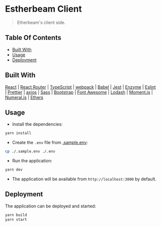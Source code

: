 # Estherbeam Client

> Etherbeam's client side.

## Table Of Contents

- [Built With](#built-with)
- [Usage](#usage)
- [Deployment](#deployment)

## Built With

[React](https://reactjs.org) | [React Router](https://reactrouter.com) | [TypeScript](https://www.typescriptlang.org) | [webpack](https://webpack.js.org) | [Babel](https://babeljs.io) | [Jest](https://jestjs.io) | [Enzyme](https://enzymejs.github.io) | [Eslint](https://eslint.org) | [Prettier](https://prettier.io) | [axios](https://github.com/axios/axios) | [Sass](https://sass-lang.com) | [Bootstrap](https://getbootstrap.com) | [Font Awesome](https://fontawesome.com) | [Lodash](https://lodash.com) | [Moment.js](https://momentjs.com) | [Numeral.js](http://numeraljs.com) | [Ethers](https://docs.ethers.io/)

## Usage

- Install the dependencies:

```bash
yarn install
```

- Create the `.env` file from [.sample.env](.sample.env):

```bash
cp ./.sample.env ./.env
```

- Run the application:

```bash
yarn dev
```

- The application will be available from `http://localhost:3000` by default.

## Deployment

The application can be deployed and started:

```bash
yarn build
yarn start
```
